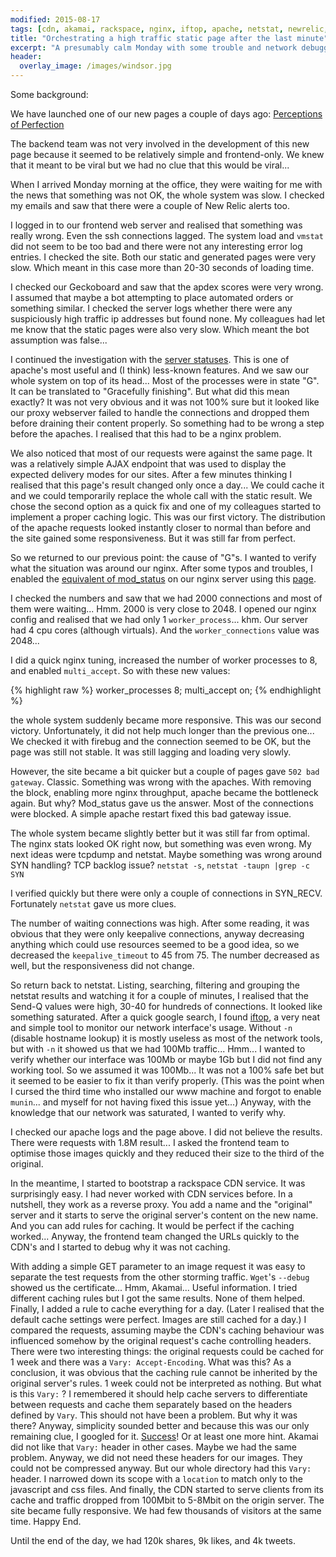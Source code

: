 ```yaml
---
modified: 2015-08-17
tags: [cdn, akamai, rackspace, nginx, iftop, apache, netstat, newrelic, geckoboard, apdex, postmortem]
title: "Orchestrating a high traffic static page after the last minute"
excerpt: "A presumably calm Monday with some trouble and network debugging."
header:
  overlay_image: /images/windsor.jpg
---
```


Some background:

We have launched one of our new pages a couple of days ago:
[Perceptions of Perfection](https://onlinedoctor.superdrug.com/perceptions-of-perfection/)

The backend team was not very involved in the development of this new page because it seemed to be relatively simple and frontend-only.
We knew that it meant to be viral but we had no clue that this would be viral...

When I arrived Monday morning at the office, they were waiting for me with the news that something was not OK, the whole system was slow.
I checked my emails and saw that there were a couple of New Relic alerts too.

I logged in to our frontend web server and realised that something was really wrong. Even the ssh connections lagged.
The system load and `vmstat` did not seem to be too bad and there were not any interesting error log entries.
I checked the site. Both our static and generated pages were very slow.
Which meant in this case more than 20-30 seconds of loading time.

I checked our Geckoboard and saw that the apdex scores were very wrong. I assumed that maybe a bot attempting to place automated
orders or something similar. I checked the server logs whether there were any suspiciously high traffic ip addresses but found none.
My colleagues had let me know that the static pages were also very slow. Which meant the bot assumption was false...

I continued the investigation with the [server statuses](http://httpd.apache.org/docs/2.4/mod/mod_status.html).
This is one of apache's most useful and (I think) less-known features.
And we saw our whole system on top of its head...
Most of the processes were in state "G". It can be translated to "Gracefully finishing". But what did this mean exactly?
It was not very obvious and it was not 100% sure but it looked like our proxy webserver failed to handle the connections and
dropped them before draining their content properly.
So something had to be wrong a step before the apaches. I realised that this had to be a nginx problem.

We also noticed that most of our requests were against the same page.
It was a relatively simple AJAX endpoint that was used to display the expected delivery modes for our sites.
After a few minutes thinking I realised that this page's result changed only once a day...
We could cache it and we could temporarily replace the whole call with the static result.
We chose the second option as a quick fix and one of my colleagues started to implement a proper caching logic.
This was our first victory. The distribution of the apache requests looked instantly closer to normal than before and the site
gained some responsiveness. But it was still far from perfect.

So we returned to our previous point: the cause of "G"s. I wanted to verify what the situation was around our nginx.
After some typos and troubles, I enabled the [equivalent of mod_status](https://rtcamp.com/tutorials/nginx/status-page/)
on our nginx server using this [page](http://www.cyberciti.biz/faq/nginx-enable-and-see-current-status-page/).

I checked the numbers and saw that we had 2000 connections and most of them were waiting... Hmm.
2000 is very close to 2048.
I opened our nginx config and realised that we had only 1 `worker_process`... khm. Our server had 4 cpu cores (although virtuals).
And the `worker_connections` value was 2048...

I did a quick nginx tuning, increased the number of worker processes to 8, and enabled `multi_accept`. So with these new values:

{% highlight raw %}
worker_processes  8;
multi_accept on;
{% endhighlight %}

the whole system suddenly became more responsive. This was our second victory.
Unfortunately, it did not help much longer than the previous one...
We checked it with firebug and the connection seemed to be OK, but the page was still not stable.
It was still lagging and loading very slowly.

However, the site became a bit quicker but a couple of pages gave `502 bad gateway`. Classic. Something was wrong with the apaches.
With removing the block, enabling more nginx throughput, apache became the bottleneck again. But why?
Mod_status gave us the answer. Most of the connections were blocked. A simple apache restart fixed this bad gateway issue.

The whole system became slightly better but it was still far from optimal.
The nginx stats looked OK right now, but something was even wrong.
My next ideas were tcpdump and netstat. Maybe something was wrong around SYN handling? TCP backlog issue?
`netstat -s`, `netstat -taupn |grep -c SYN`

I verified quickly but there were only a couple of connections in SYN_RECV. Fortunately `netstat` gave us more clues.

The number of waiting connections was high. After some reading, it was obvious that they were only keepalive connections,
anyway decreasing anything which could use resources seemed to be a good idea, so we decreased the `keepalive_timeout` to 45 from 75.
The number decreased as well, but the responsiveness did not change.

So return back to netstat. Listing, searching, filtering and grouping the netstat results and watching it for a couple of minutes, I
realised that the Send-Q values were high, 30-40 for hundreds of connections.
It looked like something saturated. After a quick google search, I found [iftop](http://www.ex-parrot.com/pdw/iftop/),
a very neat and simple tool to monitor our network
interface's usage. Without `-n` (disable hostname lookup) it is mostly useless as most of the network tools, but with `-n` it showed us that
we had 100Mb traffic... Hmm... I wanted to verify whether our interface was 100Mb or maybe 1Gb but I did not find any working tool.
So we assumed it was 100Mb... It was not a 100% safe bet but it seemed to be easier to fix it than verify properly.
(This was the point when I cursed the third time who installed our www machine and forgot to enable `munin`... and myself for not having fixed this issue yet...)
Anyway, with the knowledge that our network was saturated, I wanted to verify why.

I checked our apache logs and the page above. I did not believe the results. There were requests with 1.8M result...
I asked the frontend team to optimise those images quickly and they reduced their size to the third of the original.

In the meantime, I started to bootstrap a rackspace CDN service. It was surprisingly easy.
I had never worked with CDN services before.
In a nutshell, they work as a reverse proxy. You add a name and the "original" server and it starts to serve the original server's
content on the new name. And you can add rules for caching. It would be perfect if the caching worked...
Anyway, the frontend team changed the URLs quickly to the CDN's and I started to debug why it was not caching.

With adding a simple GET parameter to an image request it was easy to separate
the test requests from the other storming traffic. `Wget`'s `--debug` showed us the certificate... Hmm, Akamai... Useful information.
I tried different caching rules but I got the same results.
None of them helped. Finally, I added a rule to cache everything for a day.
(Later I realised that the default cache settings were perfect. Images are still cached for a day.)
I compared the requests, assuming maybe the CDN's caching behaviour was influenced somehow by the original request's cache controlling
headers.
There were two interesting things: the original requests could be cached for 1 week and there was a `Vary: Accept-Encoding`.
What was this?
As a conclusion, it was obvious that the caching rule cannot be inherited by the original server's rules.
1 week could not be interpreted as nothing.
But what is this `Vary:` ?
I remembered it should help cache servers to differentiate between requests and cache them separately based on the headers defined by `Vary`.
This should not have been a problem.
But why it was there? Anyway, simplicity sounded better and because this was our only remaining clue, I googled for it.
[Success](https://www.drupal.org/node/2213429)! Or at least one more hint.
Akamai did not like that `Vary:` header in other cases. Maybe we had the same problem.
Anyway, we did not need these headers for our images. They could not be compressed anyway.
But our whole directory had this `Vary:` header. I narrowed down its scope with a `location` to match only to the javascript and css files.
And finally, the CDN started to serve clients from its cache and traffic dropped from 100Mbit to 5-8Mbit on the origin server.
The site became fully responsive. We had few thousands of visitors at the same time.
Happy End.

Until the end of the day, we had 120k shares, 9k likes, and 4k tweets.
